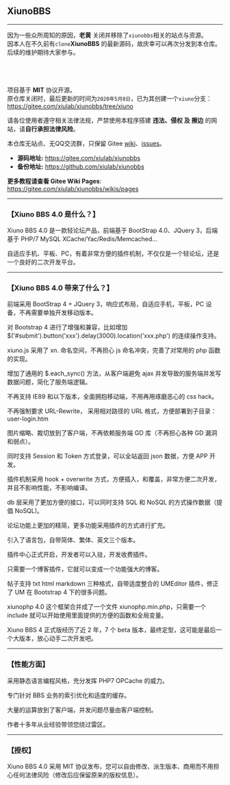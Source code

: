 ## XiunoBBS
------
因为一些众所周知的原因，**老黄** 关闭并移除了```xiunobbs```相关的站点与资源。   
因本人在不久前有`clone`**XiunoBBS** 的最新源码，故庆幸可以再次分发到本仓库。后续的维护期待大家参与。<div style="color: #FFFFFF">不知可否算作分发的项目，使用"XiunoBBS"名称是否合理，暂时保留，有争议再作决断吧。</div>

项目基于 **MIT** 协议开源。   
原仓库关闭时，最后更新的时间为`2020年5月8日`，已为其创建一个`xiuno`分支：https://gitee.com/xiulab/xiunobbs/tree/xiuno
  
请各位使用者遵守相关法律法规，严禁使用本程序搭建 **违法、侵权 及 擦边** 的网站，请**自行承担法律风险**。   

本仓库无站点、无QQ交流群，只保留 Gitee [wiki](https://gitee.com/xiulab/xiunobbs/wikis)、[issues](https://gitee.com/xiulab/xiunobbs/issues)。 
- **源码地址:** https://gitee.com/xiulab/xiunobbs   
- **备份地址:**  https://github.com/xiulab/xiunobbs   
   
**更多教程请查看 Gitee Wiki Pages**: https://gitee.com/xiulab/xiunobbs/wikis/pages   

------
### 【Xiuno BBS 4.0 是什么？】
Xiuno BBS 4.0 是一款轻论坛产品，前端基于 BootStrap 4.0、JQuery 3，后端基于 PHP/7 MySQL XCache/Yac/Redis/Memcached...

自适应手机、平板、PC，有着非常方便的插件机制，不仅仅是一个轻论坛，还是一个良好的二次开发平台。

------
### 【Xiuno BBS 4.0 带来了什么？】
前端采用 BootStrap 4 + JQuery 3，响应式布局，自适应手机，平板，PC 设备，不再需要单独开发移动版本。

对 Bootstrap 4 进行了增强和兼容，比如增加 $('#submit').button('xxx').delay(3000).location('xxx.php') 的连续操作支持。

xiuno.js 采用了 xn. 命名空间，不再担心 js 命名冲突，完善了对常用的 php 函数的实现。

增加了通用的 $.each_sync() 方法，从客户端避免 ajax 并发导致的服务端并发写数据问题，简化了服务端逻辑。

不再支持 IE89 和以下版本，全面拥抱移动端，不用再用琢磨恶心的 css hack。

不再强制要求 URL-Rewrite， 采用相对路径的 URL 格式，方便部署到子目录：user-login.htm

图片缩略、裁切放到了客户端，不再依赖服务端 GD 库（不再担心各种 GD 漏洞和弱点）。

同时支持 Session 和 Token 方式登录，可以全站返回 json 数据，方便 APP 开发。

插件机制采用 hook + overwrite 方式，方便插入，和覆盖，非常方便二次开发，并且不影响性能，不影响编译。

db 层采用了更加方便的接口，可以同时支持 SQL 和 NoSQL 的方式操作数据（提倡 NoSQL)。

论坛功能上更加的精简，更多功能采用插件的方式进行扩充。

引入了语言包，自带简体、繁体、英文三个版本。

插件中心正式开启，开发者可以入驻，开发收费插件。

只需要一个博客插件，它就可以变成一个功能强大的博客。

帖子支持 txt html markdown 三种格式，自带适度整合的 UMEditor 插件，修正了 UM 在 Bootstrap 4 下的很多问题。

xiunophp 4.0 这个框架合并成了一个文件 xiunophp.min.php，只需要一个 include 就可以开始使用里面提供的方便的函数和全局变量。

Xiuno BBS 4 正式版经历了近 2 年，7 个 beta 版本，最终定型，这可能是最后一个大版本，放心动手二次开发吧。

------
### 【性能方面】
采用静态语言编程风格，充分发挥 PHP7 OPCache 的威力。

专门针对 BBS 业务的索引优化和适度的缓存。

大量的运算放到了客户端，并发问题尽量由客户端控制。

作者十多年从业经验带领您绕过雷区。

------
### 【授权】
Xiuno BBS 4.0 采用 MIT 协议发布，您可以自由修改、派生版本、商用而不用担心任何法律风险（修改后应保留原来的版权信息）。

